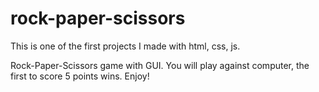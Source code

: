 # rock-paper-scissors
This is one of the first projects I made with html, css, js.

Rock-Paper-Scissors game with GUI. You will play against computer, the first to score 5 points wins. Enjoy!
